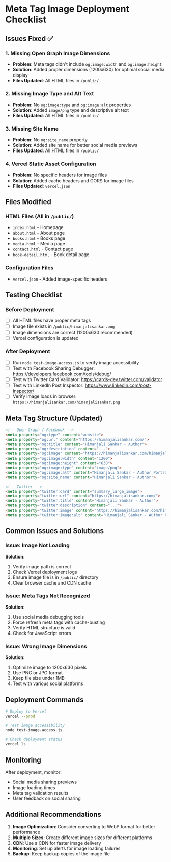 # Meta Tag Image Deployment Checklist

## Issues Fixed ✅

### 1. Missing Open Graph Image Dimensions
- **Problem**: Meta tags didn't include `og:image:width` and `og:image:height`
- **Solution**: Added proper dimensions (1200x630) for optimal social media display
- **Files Updated**: All HTML files in `/public/`

### 2. Missing Image Type and Alt Text
- **Problem**: No `og:image:type` and `og:image:alt` properties
- **Solution**: Added `image/png` type and descriptive alt text
- **Files Updated**: All HTML files in `/public/`

### 3. Missing Site Name
- **Problem**: No `og:site_name` property
- **Solution**: Added site name for better social media previews
- **Files Updated**: All HTML files in `/public/`

### 4. Vercel Static Asset Configuration
- **Problem**: No specific headers for image files
- **Solution**: Added cache headers and CORS for image files
- **Files Updated**: `vercel.json`

## Files Modified

### HTML Files (All in `/public/`)
- `index.html` - Homepage
- `about.html` - About page
- `books.html` - Books page
- `media.html` - Media page
- `contact.html` - Contact page
- `book-detail.html` - Book detail page

### Configuration Files
- `vercel.json` - Added image-specific headers

## Testing Checklist

### Before Deployment
- [ ] All HTML files have proper meta tags
- [ ] Image file exists in `/public/himanjalisankar.png`
- [ ] Image dimensions are correct (1200x630 recommended)
- [ ] Vercel configuration is updated

### After Deployment
- [ ] Run `node test-image-access.js` to verify image accessibility
- [ ] Test with Facebook Sharing Debugger: https://developers.facebook.com/tools/debug/
- [ ] Test with Twitter Card Validator: https://cards-dev.twitter.com/validator
- [ ] Test with LinkedIn Post Inspector: https://www.linkedin.com/post-inspector/
- [ ] Verify image loads in browser: `https://himanjalisankar.com/himanjalisankar.png`

## Meta Tag Structure (Updated)

```html
<!-- Open Graph / Facebook -->
<meta property="og:type" content="website">
<meta property="og:url" content="https://himanjalisankar.com/">
<meta property="og:title" content="Himanjali Sankar - Author">
<meta property="og:description" content="...">
<meta property="og:image" content="https://himanjalisankar.com/himanjalisankar.png">
<meta property="og:image:width" content="1200">
<meta property="og:image:height" content="630">
<meta property="og:image:type" content="image/png">
<meta property="og:image:alt" content="Himanjali Sankar - Author Portrait">
<meta property="og:site_name" content="Himanjali Sankar - Author">

<!-- Twitter -->
<meta property="twitter:card" content="summary_large_image">
<meta property="twitter:url" content="https://himanjalisankar.com/">
<meta property="twitter:title" content="Himanjali Sankar - Author">
<meta property="twitter:description" content="...">
<meta property="twitter:image" content="https://himanjalisankar.com/himanjalisankar.png">
<meta property="twitter:image:alt" content="Himanjali Sankar - Author Portrait">
```

## Common Issues and Solutions

### Issue: Image Not Loading
**Solution**: 
1. Verify image path is correct
2. Check Vercel deployment logs
3. Ensure image file is in `/public/` directory
4. Clear browser cache and CDN cache

### Issue: Meta Tags Not Recognized
**Solution**:
1. Use social media debugging tools
2. Force refresh meta tags with cache-busting
3. Verify HTML structure is valid
4. Check for JavaScript errors

### Issue: Wrong Image Dimensions
**Solution**:
1. Optimize image to 1200x630 pixels
2. Use PNG or JPG format
3. Keep file size under 1MB
4. Test with various social platforms

## Deployment Commands

```bash
# Deploy to Vercel
vercel --prod

# Test image accessibility
node test-image-access.js

# Check deployment status
vercel ls
```

## Monitoring

After deployment, monitor:
- Social media sharing previews
- Image loading times
- Meta tag validation results
- User feedback on social sharing

## Additional Recommendations

1. **Image Optimization**: Consider converting to WebP format for better performance
2. **Multiple Sizes**: Create different image sizes for different platforms
3. **CDN**: Use a CDN for faster image delivery
4. **Monitoring**: Set up alerts for image loading failures
5. **Backup**: Keep backup copies of the image file
